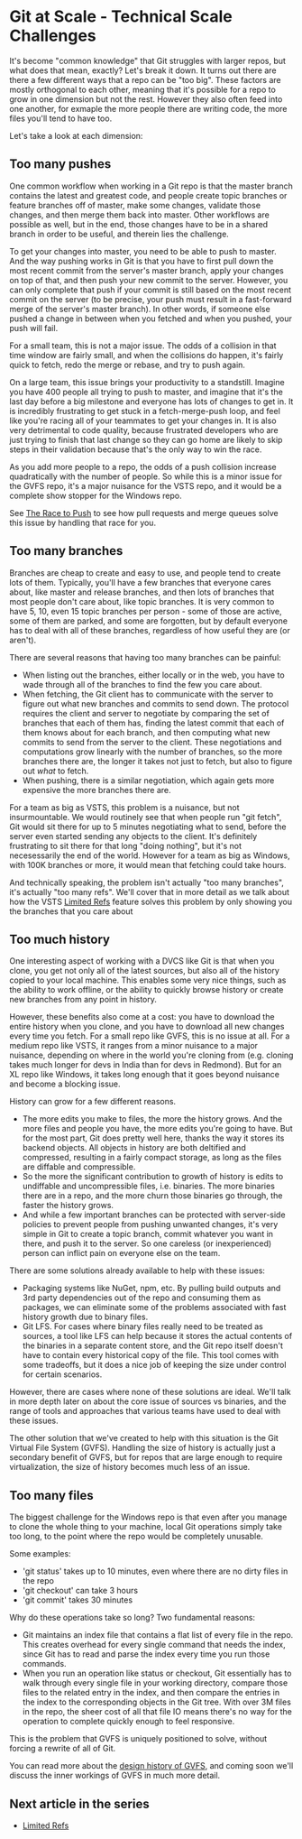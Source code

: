 # Git at Scale - Technical Scale Challenges

It's become "common knowledge" that Git struggles with larger repos, 
but what does that mean, exactly? Let's break it down. It turns out 
there are there a few different ways that a repo can be "too big". 
These factors are mostly orthogonal to each other, meaning that it's 
possible for a repo to grow in one dimension but not the rest. However 
they also often feed into one another, for exmaple the more people there 
are writing code, the more files you'll tend to have too. 

Let's take a look at each dimension: 

## Too many pushes 
One common workflow when working in a Git repo is that 
the master branch contains the latest and greatest code, and people 
create topic branches or feature branches off of master, make some 
changes, validate those changes, and then merge them back into 
master. Other workflows are possible as well, but in the end, those 
changes have to be in a shared branch in order to be useful, and therein lies 
the challenge. 

To get your changes into master, you need to be able to push to 
master. And the way pushing works in Git is that you have to first 
pull down the most recent commit from the server's master branch, 
apply your changes on top of that, and then push your new commit to 
the server. However, you can only complete 
that push if your commit is still based on the most recent commit on 
the server (to be precise, your push must result in a fast-forward 
merge of the server's master branch). In other words, if someone else pushed a change in 
between when you fetched and when you pushed, your push will fail. 

For a small team, this is not a major issue. The odds of a collision 
in that time window are fairly small, and when the collisions do 
happen, it's fairly quick to fetch, redo the merge or rebase, and try to 
push again. 

On a large team, this issue brings your productivity to a 
standstill. Imagine you have 400 people all trying to push to 
master, and imagine that it's the last day before a big milestone 
and everyone has lots of changes to get in. It is incredibly 
frustrating to get stuck in a fetch-merge-push loop, and feel like 
you're racing all of your teammates to get your changes in. It is 
also very detrimental to code quality, because frustrated developers 
who are just trying to finish that last change so they can go home 
are likely to skip steps in their validation because that's the only 
way to win the race. 

As you add more people to a repo, the odds of a push collision 
increase quadratically with the number of people. So while this is a minor issue for the GVFS 
repo, it's a major nuisance for the VSTS repo, and it would be a 
complete show stopper for the Windows repo.

See [The Race to Push](https://www.visualstudio.com/learn/race-to-push) to see how pull requests and merge queues solve this issue by 
handling that race for you.

## Too many branches 
Branches are cheap to create and easy to use, and people tend to 
create lots of them. Typically, you'll have a few branches that 
everyone cares about, like master and release branches, and then 
lots of branches that most people don't care about, like topic 
branches. It is very common to have 5, 10, even 15 topic branches 
per person - some of those are active, some of them are parked, 
and some are forgotten, but by default everyone has to deal with 
all of these branches, regardless of how useful they are (or aren't). 

There are several reasons that having too many branches can be painful: 

- When listing out the branches, either locally or in the web, you 
have to wade through all of the branches to find the few you care about. 
- When fetching, the Git client has to communicate with the server 
to figure out what new branches and commits to send down. The 
protocol requires the client and server to negotiate by comparing 
the set of branches that each of them has, finding the latest commit 
that each of them knows about for each branch, and then computing 
what new commits to send from the server to the client. These 
negotiations and computations grow linearly with the number of 
branches, so the more branches there are, the longer it takes not 
just to fetch, but also to figure out _what_ to fetch.
- When pushing, there is a similar negotiation, which again gets 
more expensive the more branches there are.

For a team as big as VSTS, this problem is a nuisance, but not 
insurmountable. We would routinely see that when people run 
"git fetch", Git would sit there for up to 5 minutes negotiating 
what to send, before the server even started sending any objects to 
the client. It's definitely frustrating to sit there for that long 
"doing nothing", but it's not necesessarily the end of the world. 
However for a team as big as Windows, with 100K branches or more, it 
would mean that fetching could take hours.

And technically speaking, the problem isn't actually 
"too many branches", it's actually "too many refs". We'll cover that 
in more detail as we talk about how the VSTS [Limited Refs](https://www.visualstudio.com/learn/limited-refs)
feature solves this problem by only showing you the branches that you care about

## Too much history 
One interesting aspect of working with a DVCS like Git is that when 
you clone, you get not only all of the latest sources, but also all 
of the history copied to your local machine. This enables some very 
nice things, such as the ability to work offline, or the ability to 
quickly browse history or create new branches from any point in history. 

However, these benefits also come at a cost: you have to download 
the entire history when you clone, and you have to download all new 
changes every time you fetch. For a small repo like GVFS, this is no 
issue at all. For a medium repo like VSTS, it ranges from a minor nuisance 
to a major nuisance, depending on where in the world you're cloning 
from (e.g. cloning takes much longer for devs in India than for devs in 
Redmond). But for an XL repo like Windows, it takes long enough that it 
goes beyond nuisance and become a blocking issue. 

History can grow for a few different reasons. 

- The more edits you make to files, the more the history grows. And 
the more files and people you have, the more edits you're going to 
have. But for the most part, Git does pretty well here, thanks the 
way it stores its backend objects. All objects in history are both 
deltified and compressed, resulting in a fairly compact storage, as 
long as the files are diffable and compressible. 
- So the more the significant contribution to growth of history is 
edits to undiffable and uncompressible files, i.e. binaries. The 
more binaries there are in a repo, and the more churn those binaries 
go through, the faster the history grows. 
- And while a few important branches can be protected with server-side policies 
to prevent people from pushing unwanted changes, it's very simple 
in Git to create a topic branch, commit whatever you want in there, 
and push it to the server. So one careless (or inexperienced) person 
can inflict pain on everyone else on the team. 

There are some solutions already available to help with these issues: 

- Packaging systems like NuGet, npm, etc. By pulling build outputs 
and 3rd party dependencies out of the repo and consuming them as 
packages, we can eliminate some of the problems associated with fast 
history growth due to binary files. 
- Git LFS. For cases where binary files really need to be treated as 
sources, a tool like LFS can help because it stores the actual 
contents of the binaries in a separate content store, and the Git 
repo itself doesn't have to contain every historical copy of the 
file. This tool comes with some tradeoffs, but it does a nice job of 
keeping the size under control for certain scenarios. 

However, there are cases where none of these solutions are ideal. 
We'll talk in more depth later on about the core issue of sources 
vs binaries, and the range of tools and approaches that various 
teams have used to deal with these issues. 

The other solution that we've created to help with this situation is 
the Git Virtual File System (GVFS). Handling the size of history is 
actually just a secondary benefit of GVFS, but for repos that are 
large enough to require virtualization, the size of history becomes 
much less of an issue. 

## Too many files 
The biggest challenge for the Windows repo is that even after 
you manage to clone the whole thing to your machine, local Git 
operations simply take too long, to the point where the repo would 
be completely unusable. 

Some examples: 

- 'git status' takes up to 10 minutes, even where there are no dirty 
files in the repo 
- 'git checkout' can take 3 hours 
- 'git commit' takes 30 minutes 

Why do these operations take so long? Two fundamental reasons: 

- Git maintains an index file that contains a flat list of every 
file in the repo. This creates overhead for every single command 
that needs the index, since Git has to read and parse the index 
every time you run those commands. 
- When you run an operation like status or checkout, Git essentially 
has to walk through every single file in your working directory, compare those 
files to the related entry in the index, and then compare the 
entries in the index to the corresponding objects in the Git tree. 
With over 3M files in the repo, the sheer cost of all that file IO 
means there's no way for the operation to complete quickly enough to 
feel responsive. 

This is the problem that GVFS is uniquely 
positioned to solve, without forcing a rewrite of all of Git. 

You can read more about the [design history of GVFS](https://www.visualstudio.com/learn/gvfs-design-history), 
and coming soon we'll discuss the inner workings of GVFS in much more detail.

## Next article in the series

- [Limited Refs](https://www.visualstudio.com/learn/limited-refs)